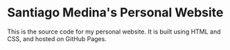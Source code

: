 # Santiago Medina's Personal Website

This is the source code for my personal website. It is built using HTML and CSS, and hosted on GitHub Pages.